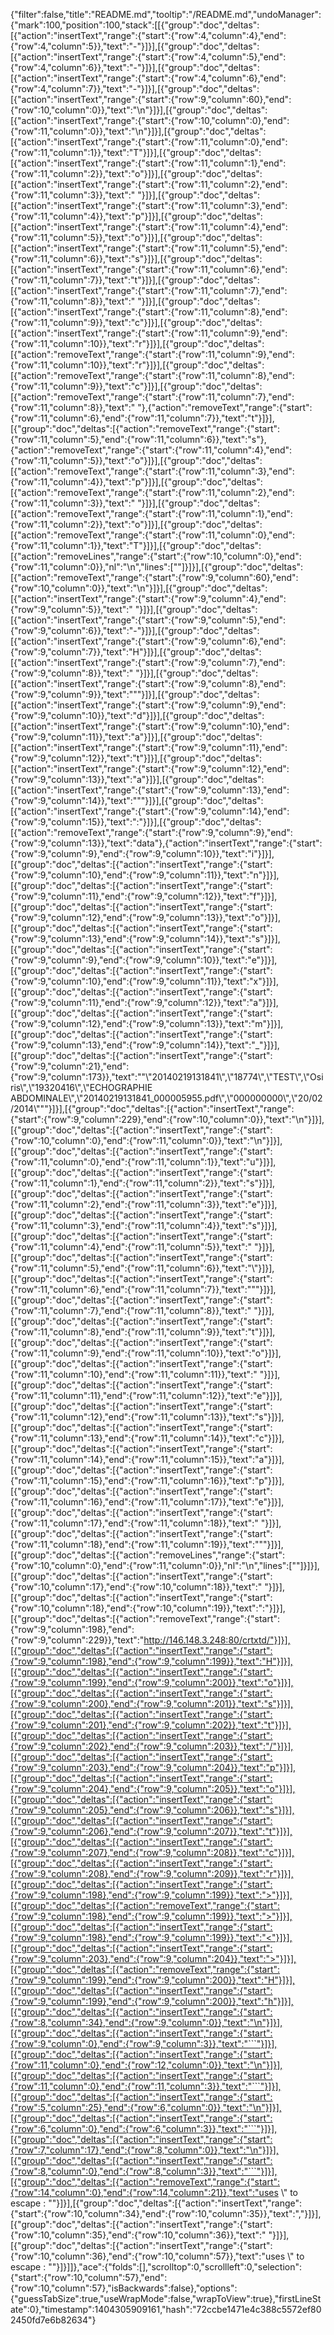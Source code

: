 {"filter":false,"title":"README.md","tooltip":"/README.md","undoManager":{"mark":100,"position":100,"stack":[[{"group":"doc","deltas":[{"action":"insertText","range":{"start":{"row":4,"column":4},"end":{"row":4,"column":5}},"text":"-"}]}],[{"group":"doc","deltas":[{"action":"insertText","range":{"start":{"row":4,"column":5},"end":{"row":4,"column":6}},"text":"-"}]}],[{"group":"doc","deltas":[{"action":"insertText","range":{"start":{"row":4,"column":6},"end":{"row":4,"column":7}},"text":"-"}]}],[{"group":"doc","deltas":[{"action":"insertText","range":{"start":{"row":9,"column":60},"end":{"row":10,"column":0}},"text":"\n"}]}],[{"group":"doc","deltas":[{"action":"insertText","range":{"start":{"row":10,"column":0},"end":{"row":11,"column":0}},"text":"\n"}]}],[{"group":"doc","deltas":[{"action":"insertText","range":{"start":{"row":11,"column":0},"end":{"row":11,"column":1}},"text":"T"}]}],[{"group":"doc","deltas":[{"action":"insertText","range":{"start":{"row":11,"column":1},"end":{"row":11,"column":2}},"text":"o"}]}],[{"group":"doc","deltas":[{"action":"insertText","range":{"start":{"row":11,"column":2},"end":{"row":11,"column":3}},"text":" "}]}],[{"group":"doc","deltas":[{"action":"insertText","range":{"start":{"row":11,"column":3},"end":{"row":11,"column":4}},"text":"p"}]}],[{"group":"doc","deltas":[{"action":"insertText","range":{"start":{"row":11,"column":4},"end":{"row":11,"column":5}},"text":"o"}]}],[{"group":"doc","deltas":[{"action":"insertText","range":{"start":{"row":11,"column":5},"end":{"row":11,"column":6}},"text":"s"}]}],[{"group":"doc","deltas":[{"action":"insertText","range":{"start":{"row":11,"column":6},"end":{"row":11,"column":7}},"text":"t"}]}],[{"group":"doc","deltas":[{"action":"insertText","range":{"start":{"row":11,"column":7},"end":{"row":11,"column":8}},"text":" "}]}],[{"group":"doc","deltas":[{"action":"insertText","range":{"start":{"row":11,"column":8},"end":{"row":11,"column":9}},"text":"c"}]}],[{"group":"doc","deltas":[{"action":"insertText","range":{"start":{"row":11,"column":9},"end":{"row":11,"column":10}},"text":"r"}]}],[{"group":"doc","deltas":[{"action":"removeText","range":{"start":{"row":11,"column":9},"end":{"row":11,"column":10}},"text":"r"}]}],[{"group":"doc","deltas":[{"action":"removeText","range":{"start":{"row":11,"column":8},"end":{"row":11,"column":9}},"text":"c"}]}],[{"group":"doc","deltas":[{"action":"removeText","range":{"start":{"row":11,"column":7},"end":{"row":11,"column":8}},"text":" "},{"action":"removeText","range":{"start":{"row":11,"column":6},"end":{"row":11,"column":7}},"text":"t"}]}],[{"group":"doc","deltas":[{"action":"removeText","range":{"start":{"row":11,"column":5},"end":{"row":11,"column":6}},"text":"s"},{"action":"removeText","range":{"start":{"row":11,"column":4},"end":{"row":11,"column":5}},"text":"o"}]}],[{"group":"doc","deltas":[{"action":"removeText","range":{"start":{"row":11,"column":3},"end":{"row":11,"column":4}},"text":"p"}]}],[{"group":"doc","deltas":[{"action":"removeText","range":{"start":{"row":11,"column":2},"end":{"row":11,"column":3}},"text":" "}]}],[{"group":"doc","deltas":[{"action":"removeText","range":{"start":{"row":11,"column":1},"end":{"row":11,"column":2}},"text":"o"}]}],[{"group":"doc","deltas":[{"action":"removeText","range":{"start":{"row":11,"column":0},"end":{"row":11,"column":1}},"text":"T"}]}],[{"group":"doc","deltas":[{"action":"removeLines","range":{"start":{"row":10,"column":0},"end":{"row":11,"column":0}},"nl":"\n","lines":[""]}]}],[{"group":"doc","deltas":[{"action":"removeText","range":{"start":{"row":9,"column":60},"end":{"row":10,"column":0}},"text":"\n"}]}],[{"group":"doc","deltas":[{"action":"insertText","range":{"start":{"row":9,"column":4},"end":{"row":9,"column":5}},"text":" "}]}],[{"group":"doc","deltas":[{"action":"insertText","range":{"start":{"row":9,"column":5},"end":{"row":9,"column":6}},"text":"-"}]}],[{"group":"doc","deltas":[{"action":"insertText","range":{"start":{"row":9,"column":6},"end":{"row":9,"column":7}},"text":"H"}]}],[{"group":"doc","deltas":[{"action":"insertText","range":{"start":{"row":9,"column":7},"end":{"row":9,"column":8}},"text":" "}]}],[{"group":"doc","deltas":[{"action":"insertText","range":{"start":{"row":9,"column":8},"end":{"row":9,"column":9}},"text":"\""}]}],[{"group":"doc","deltas":[{"action":"insertText","range":{"start":{"row":9,"column":9},"end":{"row":9,"column":10}},"text":"d"}]}],[{"group":"doc","deltas":[{"action":"insertText","range":{"start":{"row":9,"column":10},"end":{"row":9,"column":11}},"text":"a"}]}],[{"group":"doc","deltas":[{"action":"insertText","range":{"start":{"row":9,"column":11},"end":{"row":9,"column":12}},"text":"t"}]}],[{"group":"doc","deltas":[{"action":"insertText","range":{"start":{"row":9,"column":12},"end":{"row":9,"column":13}},"text":"a"}]}],[{"group":"doc","deltas":[{"action":"insertText","range":{"start":{"row":9,"column":13},"end":{"row":9,"column":14}},"text":"\""}]}],[{"group":"doc","deltas":[{"action":"insertText","range":{"start":{"row":9,"column":14},"end":{"row":9,"column":15}},"text":":"}]}],[{"group":"doc","deltas":[{"action":"removeText","range":{"start":{"row":9,"column":9},"end":{"row":9,"column":13}},"text":"data"},{"action":"insertText","range":{"start":{"row":9,"column":9},"end":{"row":9,"column":10}},"text":"i"}]}],[{"group":"doc","deltas":[{"action":"insertText","range":{"start":{"row":9,"column":10},"end":{"row":9,"column":11}},"text":"n"}]}],[{"group":"doc","deltas":[{"action":"insertText","range":{"start":{"row":9,"column":11},"end":{"row":9,"column":12}},"text":"f"}]}],[{"group":"doc","deltas":[{"action":"insertText","range":{"start":{"row":9,"column":12},"end":{"row":9,"column":13}},"text":"o"}]}],[{"group":"doc","deltas":[{"action":"insertText","range":{"start":{"row":9,"column":13},"end":{"row":9,"column":14}},"text":"s"}]}],[{"group":"doc","deltas":[{"action":"insertText","range":{"start":{"row":9,"column":9},"end":{"row":9,"column":10}},"text":"e"}]}],[{"group":"doc","deltas":[{"action":"insertText","range":{"start":{"row":9,"column":10},"end":{"row":9,"column":11}},"text":"x"}]}],[{"group":"doc","deltas":[{"action":"insertText","range":{"start":{"row":9,"column":11},"end":{"row":9,"column":12}},"text":"a"}]}],[{"group":"doc","deltas":[{"action":"insertText","range":{"start":{"row":9,"column":12},"end":{"row":9,"column":13}},"text":"m"}]}],[{"group":"doc","deltas":[{"action":"insertText","range":{"start":{"row":9,"column":13},"end":{"row":9,"column":14}},"text":"_"}]}],[{"group":"doc","deltas":[{"action":"insertText","range":{"start":{"row":9,"column":21},"end":{"row":9,"column":173}},"text":"\"\\\"20140219131841\\\",\\\"18774\\\",\\\"TEST\\\",\\\"Osiris\\\",\\\"19320416\\\",\\\"ECHOGRAPHIE ABDOMINALE\\\",\\\"20140219131841_000005955.pdf\\\",\\\"000000000\\\",\\\"20/02/2014\\\"\""}]}],[{"group":"doc","deltas":[{"action":"insertText","range":{"start":{"row":9,"column":229},"end":{"row":10,"column":0}},"text":"\n"}]}],[{"group":"doc","deltas":[{"action":"insertText","range":{"start":{"row":10,"column":0},"end":{"row":11,"column":0}},"text":"\n"}]}],[{"group":"doc","deltas":[{"action":"insertText","range":{"start":{"row":11,"column":0},"end":{"row":11,"column":1}},"text":"u"}]}],[{"group":"doc","deltas":[{"action":"insertText","range":{"start":{"row":11,"column":1},"end":{"row":11,"column":2}},"text":"s"}]}],[{"group":"doc","deltas":[{"action":"insertText","range":{"start":{"row":11,"column":2},"end":{"row":11,"column":3}},"text":"e"}]}],[{"group":"doc","deltas":[{"action":"insertText","range":{"start":{"row":11,"column":3},"end":{"row":11,"column":4}},"text":"s"}]}],[{"group":"doc","deltas":[{"action":"insertText","range":{"start":{"row":11,"column":4},"end":{"row":11,"column":5}},"text":" "}]}],[{"group":"doc","deltas":[{"action":"insertText","range":{"start":{"row":11,"column":5},"end":{"row":11,"column":6}},"text":"\\"}]}],[{"group":"doc","deltas":[{"action":"insertText","range":{"start":{"row":11,"column":6},"end":{"row":11,"column":7}},"text":"\""}]}],[{"group":"doc","deltas":[{"action":"insertText","range":{"start":{"row":11,"column":7},"end":{"row":11,"column":8}},"text":" "}]}],[{"group":"doc","deltas":[{"action":"insertText","range":{"start":{"row":11,"column":8},"end":{"row":11,"column":9}},"text":"t"}]}],[{"group":"doc","deltas":[{"action":"insertText","range":{"start":{"row":11,"column":9},"end":{"row":11,"column":10}},"text":"o"}]}],[{"group":"doc","deltas":[{"action":"insertText","range":{"start":{"row":11,"column":10},"end":{"row":11,"column":11}},"text":" "}]}],[{"group":"doc","deltas":[{"action":"insertText","range":{"start":{"row":11,"column":11},"end":{"row":11,"column":12}},"text":"e"}]}],[{"group":"doc","deltas":[{"action":"insertText","range":{"start":{"row":11,"column":12},"end":{"row":11,"column":13}},"text":"s"}]}],[{"group":"doc","deltas":[{"action":"insertText","range":{"start":{"row":11,"column":13},"end":{"row":11,"column":14}},"text":"c"}]}],[{"group":"doc","deltas":[{"action":"insertText","range":{"start":{"row":11,"column":14},"end":{"row":11,"column":15}},"text":"a"}]}],[{"group":"doc","deltas":[{"action":"insertText","range":{"start":{"row":11,"column":15},"end":{"row":11,"column":16}},"text":"p"}]}],[{"group":"doc","deltas":[{"action":"insertText","range":{"start":{"row":11,"column":16},"end":{"row":11,"column":17}},"text":"e"}]}],[{"group":"doc","deltas":[{"action":"insertText","range":{"start":{"row":11,"column":17},"end":{"row":11,"column":18}},"text":" "}]}],[{"group":"doc","deltas":[{"action":"insertText","range":{"start":{"row":11,"column":18},"end":{"row":11,"column":19}},"text":"\""}]}],[{"group":"doc","deltas":[{"action":"removeLines","range":{"start":{"row":10,"column":0},"end":{"row":11,"column":0}},"nl":"\n","lines":[""]}]}],[{"group":"doc","deltas":[{"action":"insertText","range":{"start":{"row":10,"column":17},"end":{"row":10,"column":18}},"text":" "}]}],[{"group":"doc","deltas":[{"action":"insertText","range":{"start":{"row":10,"column":18},"end":{"row":10,"column":19}},"text":":"}]}],[{"group":"doc","deltas":[{"action":"removeText","range":{"start":{"row":9,"column":198},"end":{"row":9,"column":229}},"text":"http://146.148.3.248:80/crtxtd/"}]}],[{"group":"doc","deltas":[{"action":"insertText","range":{"start":{"row":9,"column":198},"end":{"row":9,"column":199}},"text":"H"}]}],[{"group":"doc","deltas":[{"action":"insertText","range":{"start":{"row":9,"column":199},"end":{"row":9,"column":200}},"text":"o"}]}],[{"group":"doc","deltas":[{"action":"insertText","range":{"start":{"row":9,"column":200},"end":{"row":9,"column":201}},"text":"s"}]}],[{"group":"doc","deltas":[{"action":"insertText","range":{"start":{"row":9,"column":201},"end":{"row":9,"column":202}},"text":"t"}]}],[{"group":"doc","deltas":[{"action":"insertText","range":{"start":{"row":9,"column":202},"end":{"row":9,"column":203}},"text":"/"}]}],[{"group":"doc","deltas":[{"action":"insertText","range":{"start":{"row":9,"column":203},"end":{"row":9,"column":204}},"text":"p"}]}],[{"group":"doc","deltas":[{"action":"insertText","range":{"start":{"row":9,"column":204},"end":{"row":9,"column":205}},"text":"o"}]}],[{"group":"doc","deltas":[{"action":"insertText","range":{"start":{"row":9,"column":205},"end":{"row":9,"column":206}},"text":"s"}]}],[{"group":"doc","deltas":[{"action":"insertText","range":{"start":{"row":9,"column":206},"end":{"row":9,"column":207}},"text":"t"}]}],[{"group":"doc","deltas":[{"action":"insertText","range":{"start":{"row":9,"column":207},"end":{"row":9,"column":208}},"text":"c"}]}],[{"group":"doc","deltas":[{"action":"insertText","range":{"start":{"row":9,"column":208},"end":{"row":9,"column":209}},"text":"r"}]}],[{"group":"doc","deltas":[{"action":"insertText","range":{"start":{"row":9,"column":198},"end":{"row":9,"column":199}},"text":">"}]}],[{"group":"doc","deltas":[{"action":"removeText","range":{"start":{"row":9,"column":198},"end":{"row":9,"column":199}},"text":">"}]}],[{"group":"doc","deltas":[{"action":"insertText","range":{"start":{"row":9,"column":198},"end":{"row":9,"column":199}},"text":"<"}]}],[{"group":"doc","deltas":[{"action":"insertText","range":{"start":{"row":9,"column":203},"end":{"row":9,"column":204}},"text":">"}]}],[{"group":"doc","deltas":[{"action":"removeText","range":{"start":{"row":9,"column":199},"end":{"row":9,"column":200}},"text":"H"}]}],[{"group":"doc","deltas":[{"action":"insertText","range":{"start":{"row":9,"column":199},"end":{"row":9,"column":200}},"text":"h"}]}],[{"group":"doc","deltas":[{"action":"insertText","range":{"start":{"row":8,"column":34},"end":{"row":9,"column":0}},"text":"\n"}]}],[{"group":"doc","deltas":[{"action":"insertText","range":{"start":{"row":9,"column":0},"end":{"row":9,"column":3}},"text":"```"}]}],[{"group":"doc","deltas":[{"action":"insertText","range":{"start":{"row":11,"column":0},"end":{"row":12,"column":0}},"text":"\n"}]}],[{"group":"doc","deltas":[{"action":"insertText","range":{"start":{"row":11,"column":0},"end":{"row":11,"column":3}},"text":"```"}]}],[{"group":"doc","deltas":[{"action":"insertText","range":{"start":{"row":5,"column":25},"end":{"row":6,"column":0}},"text":"\n"}]}],[{"group":"doc","deltas":[{"action":"insertText","range":{"start":{"row":6,"column":0},"end":{"row":6,"column":3}},"text":"```"}]}],[{"group":"doc","deltas":[{"action":"insertText","range":{"start":{"row":7,"column":17},"end":{"row":8,"column":0}},"text":"\n"}]}],[{"group":"doc","deltas":[{"action":"insertText","range":{"start":{"row":8,"column":0},"end":{"row":8,"column":3}},"text":"```"}]}],[{"group":"doc","deltas":[{"action":"removeText","range":{"start":{"row":14,"column":0},"end":{"row":14,"column":21}},"text":"uses \\\" to escape : \""}]}],[{"group":"doc","deltas":[{"action":"insertText","range":{"start":{"row":10,"column":34},"end":{"row":10,"column":35}},"text":","}]}],[{"group":"doc","deltas":[{"action":"insertText","range":{"start":{"row":10,"column":35},"end":{"row":10,"column":36}},"text":" "}]}],[{"group":"doc","deltas":[{"action":"insertText","range":{"start":{"row":10,"column":36},"end":{"row":10,"column":57}},"text":"uses \\\" to escape : \""}]}]]},"ace":{"folds":[],"scrolltop":0,"scrollleft":0,"selection":{"start":{"row":10,"column":57},"end":{"row":10,"column":57},"isBackwards":false},"options":{"guessTabSize":true,"useWrapMode":false,"wrapToView":true},"firstLineState":0},"timestamp":1404305909161,"hash":"72ccbe1471e4c388c5572ef802450fd7e6b82634"}